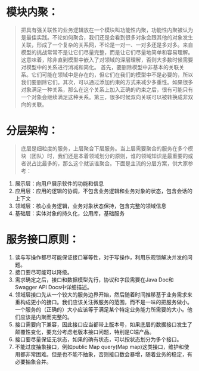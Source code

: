# 模块内聚：
> 把具有强关联性的业务逻辑放在一个模块叫功能性内聚，功能性内聚被认为是最佳实践。不论如何聚合，我们还是会看到很多对象会跟其他的对象发生关联，形成了一个复杂的关系网，不论是一对一、一对多还是多对多。来自模型的挑战常常不是让它们尽量完整，而是让它们尽量地简单和容易理解。这意味着，除非直到模型中嵌入了对领域的深层理解，否则大多数时候需要对模型中的关系进行消减和简化。 首先，要删除模型中非基本的关联关系。它们可能在领域中是存在的，但它们在我们的模型中不是必要的，所以我们要删除它们。其次，可以通过添加约束的方式来减少多重性。如果很多对象满足一种关系，那么在这个关系上加入正确的约束之后，很有可能只有一个对象会继续满足这种关系。第三，很多时候双向关联可以被转换成非双向的关联。

# 分层架构：
> 底层是细粒度的服务，上层聚合下层服务。当上层需要聚合的服务在多个模块（团队）时，我们还是本着领域划分的原则，谁的领域知识是最重要的或者说占比最多的，那么这个就该谁聚合。下面是主流的分层方案，供大家参考：
  
1. 展示层：向用户展示软件的功能和信息
2. 应用层：应用的逻辑的协调，不包含业务逻辑和业务对象的状态，包含会话的上下文
3. 领域层：核心业务逻辑，业务对象状态保持，包含完整的领域信息
4. 基础层：实体对象的持久化，公用库，基础服务
  
# 服务接口原则：
1. 读与写操作都尽可能保证接口幂等性，对于写操作，利用乐观锁解决并发的问题。
2. 接口要尽可能可以降级。
3. 需求确定之后，接口和数据模型先行，协议和字段需要在Java Doc和Swagger API Docs中详细描述。
4. 领域层接口先从一个较大的服务边界开始，然后随着时间推移基于业务需求来重构成更小的接口。我们应该关注微服务的范围，而不是一味的把服务做小。一个服务的（正确的）大小应该等于满足某个特定业务能力所需要的大小。他们应该是内聚而完整的。
5. 接口需要向下兼容，因此接口应当都带上版本号，如果底层的数据接口发生了颠覆性变化，要充分考虑老版本接口问题，特别是C端产品。
6. 接口要尽量保证无状态，如果的确有状态，可以按状态划分为多个接口。
7. 不能过度抽象接口，例如public Map query(Map map)这类接口，维护和使用都非常困难。但是也不能不抽象，否则接口数会暴增，随着业务的稳定，有必要抽象合并。